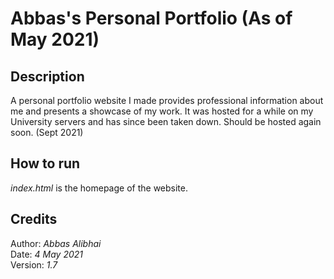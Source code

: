 # Abbas's Personal Portfolio (As of May 2021)

## Description

A personal portfolio website I made provides professional information about me and presents a showcase of my work. It was hosted for a while on my University servers and has since been taken down. Should be hosted again soon. (Sept 2021)
    
## How to run

*index.html* is the homepage of the website.

## Credits

Author: *Abbas Alibhai*<br>
Date: *4 May 2021*<br>
Version: *1.7*

